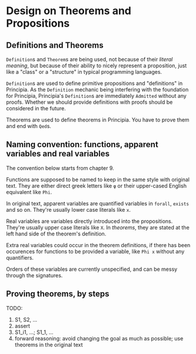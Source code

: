 # Design on Theorems and Propositions

## Definitions and Theorems
`Definition`s and `Theorem`s are being used, not because of their *literal meaning*, but because of their ability to nicely represent a proposition, just like a "class" or a "structure" in typical programming languages.

`Definition`s are used to define primitive propositions and "definitions" in Principia. As the `Definition` mechanic being interfering with the foundation for Principia, Principia's `Definition`s are immediately `Admitted` without any proofs. Whether we should provide definitions with proofs should be considered in the future.

Theorems are used to define theorems in Principia. You have to prove them and end with `Qed`s.

## Naming convention: functions, apparent variables and real variables

The convention below starts from chapter 9.

Functions are supposed to be named to keep in the same style with original text. They are either direct greek letters like `φ` or their upper-cased English equivalent like `Phi`.

In original text, apparent variables are quantified variables in `forall`, `exists` and so on. They're usually lower case literals like `x`.

Real variables are variables directly introduced into the propositions. They're usually upper case literals like `X`. In *theorems*, they are stated at the left hand side of the theorem's definition.

Extra real variables could occur in the theorem definitions, if there has been occurences for functions to be provided a variable, like `Phi x` without any quantifiers.

Orders of these variables are currently unspecified, and can be messy through the signatures.

## Proving theorems, by steps

TODO:
1. S1, S2, ...
2. assert
3. S1_i1, ...; S1_1, ...
4. forward reasoning: avoid changing the goal as much as possible; use theorems in the original text